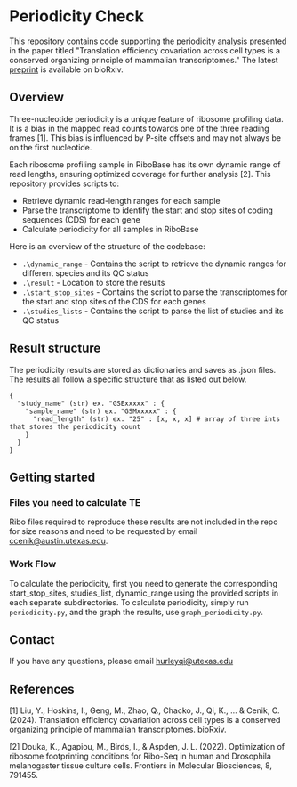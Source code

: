 # Periodicity Check

This repository contains code supporting the periodicity analysis presented in 
the paper titled "Translation efficiency covariation across cell types is a conserved 
organizing principle of mammalian transcriptomes." The latest 
[preprint](https://www.biorxiv.org/content/10.1101/2024.08.11.607360v1) 
is available on bioRxiv.


## Overview 

Three-nucleotide periodicity is a unique feature of ribosome profiling data. 
It is a bias in the mapped read counts towards one of the three reading frames [1]. 
This bias is influenced by P-site offsets and may not always be on the first nucleotide.

Each ribosome profiling sample in RiboBase has its own dynamic range of read lengths, ensuring 
optimized coverage for further analysis [2]. This repository provides scripts to:
* Retrieve dynamic read-length ranges for each sample
* Parse the transcriptome to identify the start and stop sites of coding sequences (CDS) for each gene
* Calculate periodicity for all samples in RiboBase

Here is an overview of the structure of the codebase:

* `.\dynamic_range` - Contains the script to retrieve the dynamic ranges for different species and its QC status
* `.\result` - Location to store the results
* `.\start_stop_sites` - Contains the script to parse the transcriptomes for the start and stop sites of the CDS for each genes
* `.\studies_lists` - Contains  the script to parse the list of studies and its QC status

## Result structure
The periodicity results are stored as dictionaries and saves as .json files. The results all follow a specific structure that as listed out below. 

```
{
  "study_name" (str) ex. "GSExxxxx" : {
    "sample_name" (str) ex. "GSMxxxxx" : {
      "read_length" (str) ex. "25" : [x, x, x] # array of three ints that stores the periodicity count
    }
  }
}
```

## Getting started

### Files you need to calculate TE
Ribo files required to reproduce these results are not included in the repo for size reasons and need to be requested by email ccenik@austin.utexas.edu.

### Work Flow
To calculate the periodicity, first you need to generate the corresponding start_stop_sites, studies_list, dynamic_range using the provided scripts in each separate subdirectories. 
To calculate periodicity, simply run `periodicity.py`, and the graph the results, use `graph_periodicity.py`. 

## Contact
If you have any questions, please email hurleyqi@utexas.edu

## References
[1] Liu, Y., Hoskins, I., Geng, M., Zhao, Q., Chacko, J., Qi, K., ... & Cenik, C. (2024). Translation efficiency covariation across cell types is a conserved organizing principle of mammalian transcriptomes. bioRxiv.

[2] Douka, K., Agapiou, M., Birds, I., & Aspden, J. L. (2022). Optimization of ribosome footprinting conditions for Ribo-Seq in human and Drosophila melanogaster tissue culture cells. Frontiers in Molecular Biosciences, 8, 791455.
